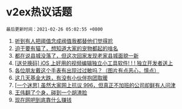 # v2ex热议话题

`最后更新时间：2021-02-26 05:02:55 +0800`

1. [听到有人把阈值念成阀值我都替他们觉得尬](https://www.v2ex.com/t/756103)
1. [迫于要有猫了，想知道大家的宠物都起的啥名](https://www.v2ex.com/t/756210)
1. [都在说县城没落了，但这次回家发现老家县城面貌一新](https://www.v2ex.com/t/756126)
1. [[送兑换码] iOS 上好用的视频编辑独立小工具软件! ! ! 
独立开发者送上](https://www.v2ex.com/t/756040)
1. [各位朋友戴这个手表有出现过过敏吗？（图片有点恶心，慎点）](https://www.v2ex.com/t/756068)
1. [这几天基金大跌，有没有小伙伴抱团取暖](https://www.v2ex.com/t/756072)
1. [[一个迷思] 虽然大家网上抗议 996，但真正不加班的公司却鲜有人问津](https://www.v2ex.com/t/756191)
1. [王伟翻了个身，碰到一个胡渣脸](https://www.v2ex.com/t/756028)
1. [现在网吧到底靠什么赚钱](https://www.v2ex.com/t/756138)

